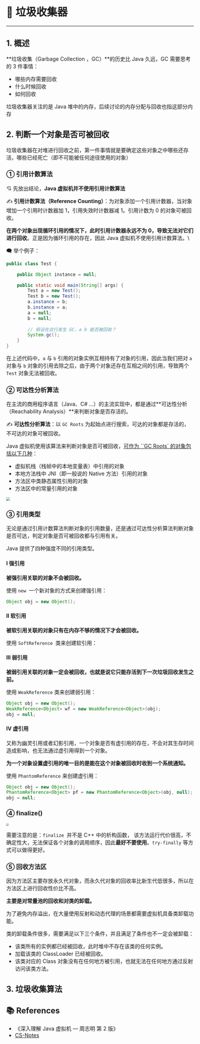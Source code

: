 # 🚮 垃圾收集器

---

## 1. 概述

**垃圾收集（Garbage Collection ，GC）**的历史比 Java 久远，GC 需要思考的 3 件事情：

- 哪些内存需要回收
- 什么时候回收
- 如何回收

垃圾收集器关注的是 Java 堆中的内存，后续讨论的内存分配与回收也指这部分内存

## 2. 判断一个对象是否可被回收

垃圾收集器在对堆进行回收之前，第一件事情就是要确定这些对象之中哪些还存活，哪些已经死亡（即不可能被任何途径使用的对象）

### ① 引用计数算法

💘 先放出结论，**Java 虚拟机并不使用引用计数算法**

✍ **引用计数算法（Reference Counting）**：为对象添加一个引用计数器，当对象增加一个引用时计数器加 1，引用失效时计数器减 1。引用计数为 0 的对象可被回收。

**在两个对象出现循环引用的情况下，此时引用计数器永远不为 0，导致无法对它们进行回收**。正是因为循环引用的存在，因此 Java 虚拟机不使用引用计数算法。\

🗨 举个例子：

```java
public class Test {

    public Object instance = null;

    public static void main(String[] args) {
        Test a = new Test();
        Test b = new Test();
        a.instance = b;
        b.instance = a;
        a = null;
        b = null;
        
        // 假设在这行发生 GC，a b 能否被回收？
        System.gc();
    }
}
```

在上述代码中，`a` 与 `b` 引用的对象实例互相持有了对象的引用，因此当我们把对 `a` 对象与 `b` 对象的引用去除之后，由于两个对象还存在互相之间的引用，导致两个 `Test` 对象无法被回收。

### ② 可达性分析算法

在主流的商用程序语言（Java、C# ...）的主流实现中，都是通过**可达性分析（Reachability Analysis）**来判断对象是否存活的。

✍ **可达性分析算法**：以 `GC Roots` 为起始点进行搜索，可达的对象都是存活的，不可达的对象可被回收。

Java 虚拟机使用该算法来判断对象是否可被回收，<u>可作为 ``GC Roots`  的对象包括以下几种</u>：

- 虚拟机栈（栈帧中的本地变量表）中引用的对象
- 本地方法栈中 JNI（即一般说的 Native 方法）引用的对象
- 方法区中类静态属性引用的对象
- 方法区中的常量引用的对象

<img src="https://gitee.com/veal98/images/raw/master/img/20200906162127.png" style="zoom: 60%;" />

### ③ 引用类型

无论是通过引用计数算法判断对象的引用数量，还是通过可达性分析算法判断对象是否可达，判定对象是否可被回收都与引用有关。

Java 提供了四种强度不同的引用类型。

#### Ⅰ 强引用

**被强引用关联的对象不会被回收。**

使用 `new `一个新对象的方式来创建强引用：

```java
Object obj = new Object();
```

#### Ⅱ 软引用

**被软引用关联的对象只有在内存不够的情况下才会被回收。**

使用 `SoftReference `类来创建软引用：

#### Ⅲ 弱引用

**被弱引用关联的对象一定会被回收，也就是说它只能存活到下一次垃圾回收发生之前。**

使用 `WeakReference` 类来创建弱引用：

```java
Object obj = new Object();
WeakReference<Object> wf = new WeakReference<Object>(obj);
obj = null;
```

#### Ⅳ 虚引用

又称为幽灵引用或者幻影引用，一个对象是否有虚引用的存在，不会对其生存时间造成影响，也无法通过虚引用得到一个对象。

**为一个对象设置虚引用的唯一目的是能在这个对象被回收时收到一个系统通知。**

使用 `PhantomReference` 来创建虚引用：

```java
Object obj = new Object();
PhantomReference<Object> pf = new PhantomReference<Object>(obj, null);
obj = null;
```

### ④ finalize()

<img src="https://gitee.com/veal98/images/raw/master/img/20200906164109.png" style="zoom: 45%;" />

需要注意的是：`finalize `并不是 C++ 中的析构函数， 该方法运行代价很高，不确定性大，无法保证各个对象的调用顺序，因此**最好不要使用**。`try-finally` 等方式可以做得更好。

### ⑤ 回收方法区

因为方法区主要存放永久代对象，而永久代对象的回收率比新生代低很多，所以在方法区上进行回收性价比不高。

**主要是对常量池的回收和对类的卸载。**

为了避免内存溢出，在大量使用反射和动态代理的场景都需要虚拟机具备类卸载功能。

类的卸载条件很多，需要满足以下三个条件，并且满足了条件也不一定会被卸载：

- 该类所有的实例都已经被回收，此时堆中不存在该类的任何实例。
- 加载该类的 ClassLoader 已经被回收。
- 该类对应的 Class 对象没有在任何地方被引用，也就无法在任何地方通过反射访问该类方法。

## 3. 垃圾收集算法



## 📚 References

- 《深入理解 Java 虚拟机 — 周志明 第 2 版》
- [CS-Notes](https://cyc2018.github.io/CS-Notes)